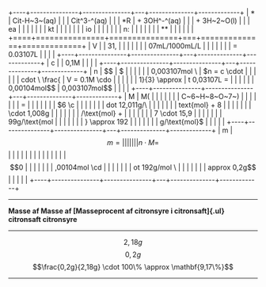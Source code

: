 +----+---------------+---------------+---+--------------+-------------+
| *  | Cit-H~3~(aq)  |               |   | Cit^3-^(aq)  |             |
| *R | + 3OH^-^(aq)  |               |   | + 3H~2~O(l)  |             |
| ea |               |               |   |              |             |
| kt |               |               |   |              |             |
| io |               |               |   |              |             |
| n: |               |               |   |              |             |
| ** |               |               |   |              |             |
+====+===============+===============+===+==============+=============+
| V  |               | 31,           |   |              |             |
|    |               | 07mL/1000mL/L |   |              |             |
|    |               | = 0.03107L    |   |              |             |
+----+---------------+---------------+---+--------------+-------------+
| c  |               | 0,1M          |   |              |             |
+----+---------------+---------------+---+--------------+-------------+
| n  | $$            | $             |   |              |             |
|    | 0,003107mol \ | $n = c \cdot  |   |              |             |
|    | cdot \ \frac{ | V = 0.1M \cdo |   |              |             |
|    | 1}{3} \approx | t 0,03107L =  |   |              |             |
|    |  0,00104mol$$ | 0,003107mol$$ |   |              |             |
+----+---------------+---------------+---+--------------+-------------+
| M  | M(            |               |   |              |             |
|    | C~6~H~8~O~7~) |               |   |              |             |
|    | =             |               |   |              |             |
|    | $6 \c         |               |   |              |             |
|    | dot 12,011g/\ |               |   |              |             |
|    | text{mol} + 8 |               |   |              |             |
|    |  \cdot 1,008g |               |   |              |             |
|    | /\text{mol} + |               |   |              |             |
|    |  7 \cdot 15,9 |               |   |              |             |
|    | 99g/\text{mol |               |   |              |             |
|    | } \approx 192 |               |   |              |             |
|    | g/\text{mol}$ |               |   |              |             |
+----+---------------+---------------+---+--------------+-------------+
| m  | $$m =         |               |   |              |             |
|    | n \cdot M =$$ |               |   |              |             |
|    |               |               |   |              |             |
|    | $$0           |               |   |              |             |
|    | ,00104mol \cd |               |   |              |             |
|    | ot 192g/mol \ |               |   |              |             |
|    | approx 0,2g$$ |               |   |              |             |
+----+---------------+---------------+---+--------------+-------------+

  --------------------------------------------------------------------------------------------------------
  **Masse af             **Masse af           **[Masseprocent af citronsyre i citronsaft]{.ul}**
  citronsaft**           citronsyre**         
  ---------------------- -------------------- ------------------------------------------------------------
  $$2,18g$$              $$0,2g$$             $$\frac{0,2g}{2,18g} \cdot 100\% \approx \mathbf{9,17\%}$$

  --------------------------------------------------------------------------------------------------------
